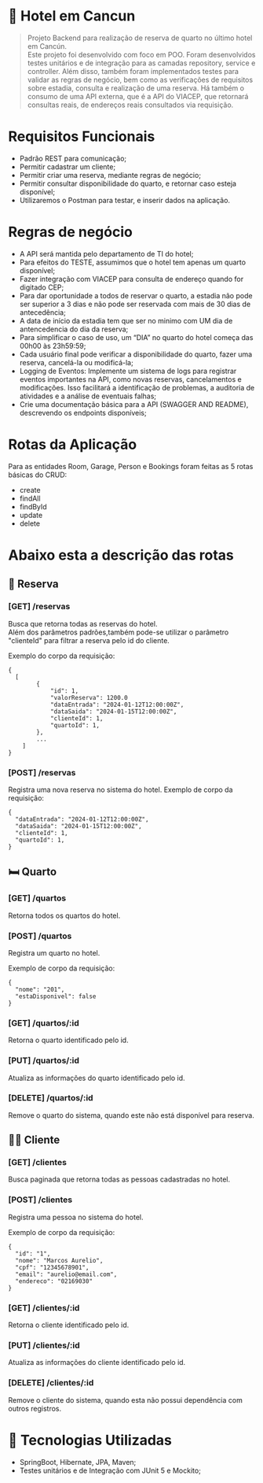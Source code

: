 # :hotel: Hotel em Cancun
> Projeto Backend para realização de reserva de quarto no último hotel em Cancún. <br/>
> Este projeto foi desenvolvido com foco em POO. Foram desenvolvidos testes unitários e de integração para as camadas repository, service e controller.
> Além disso, também foram implementados testes para validar as regras de negócio, bem como as verificações de requisitos sobre estadia, consulta e realização de uma reserva.
> Há também o consumo de uma API externa, que é a API do VIACEP, que retornará consultas reais, de endereços reais consultados via requisição.

# Requisitos Funcionais
- Padrão REST para comunicação;
- Permitir cadastrar um cliente;
- Permitir criar uma reserva, mediante regras de negócio;
- Permitir consultar disponibilidade do quarto, e retornar caso esteja disponível;
- Utilizaremos o Postman para testar, e inserir dados na aplicação.

# Regras de negócio
- A API será mantida pelo departamento de TI do hotel;
- Para efeitos do TESTE, assumimos que o hotel tem apenas um quarto disponível;
- Fazer integração com VIACEP para consulta de endereço quando for digitado CEP;
- Para dar oportunidade a todos de reservar o quarto, a estadia não pode ser superior a 3 dias e não pode ser reservada com mais de 30 dias de antecedência;
- A data de início da estadia tem que ser no minimo com UM dia de antencedencia do dia da reserva;
- Para simplificar o caso de uso, um “DIA” no quarto do hotel começa das 00h00 às 23h59:59;
- Cada usuário final pode verificar a disponibilidade do quarto, fazer uma reserva, cancelá-la ou modificá-la;
- Logging de Eventos: Implemente um sistema de logs para registrar eventos importantes na API, como novas reservas, cancelamentos e modificações.
  Isso facilitará a identificação de problemas, a auditoria de atividades e a análise de eventuais falhas;
- Crie uma documentação básica para a API (SWAGGER AND README), descrevendo os endpoints disponíveis;

# Rotas da Aplicação

Para as entidades Room, Garage, Person e Bookings foram feitas as 5 rotas básicas do CRUD:
- create
- findAll
- findById
- update
- delete

# Abaixo esta a descrição das rotas

## :bookmark: Reserva

### [GET] /reservas
Busca que retorna todas as reservas do hotel.<br/>
Além dos parâmetros padrões,também pode-se utilizar o parâmetro "clienteId" para filtrar a reserva pelo id do cliente. <br/>

Exemplo do corpo da requisição:

```
{
  [
        {
            "id": 1,
            "valorReserva": 1200.0
            "dataEntrada": "2024-01-12T12:00:00Z",
            "dataSaida": "2024-01-15T12:00:00Z",
            "clienteId": 1,
            "quartoId": 1,
        },
        ...
    ]
}
```
### [POST] /reservas
Registra uma nova reserva no sistema do hotel. Exemplo de corpo da requisição:
``` 
{
  "dataEntrada": "2024-01-12T12:00:00Z",
  "dataSaida": "2024-01-15T12:00:00Z",
  "clienteId": 1,
  "quartoId": 1,
} 
```

## :bed: Quarto

### [GET] /quartos
Retorna todos os quartos do hotel.
### [POST] /quartos
Registra um quarto no hotel. 

Exemplo de corpo da requisição:
``` 
{
  "nome": "201",
  "estaDisponivel": false
} 
```
    
### [GET] /quartos/:id
Retorna o quarto identificado pelo id.
### [PUT] /quartos/:id
Atualiza as informações do quarto identificado pelo id.
### [DELETE] /quartos/:id
Remove o quarto do sistema, quando este não está disponível para reserva.

## :curly_haired_man: Cliente

### [GET] /clientes
Busca paginada que retorna todas as pessoas cadastradas no hotel.
### [POST] /clientes
Registra uma pessoa no sistema do hotel. 

Exemplo de corpo da requisição:
``` 
{
  "id": "1",
  "nome": "Marcos Aurelio",
  "cpf": "12345678901",
  "email": "aurelio@email.com",
  "endereco": "02169030"
} 
```
    
### [GET] /clientes/:id
Retorna o cliente identificado pelo id.
### [PUT] /clientes/:id
Atualiza as informações do cliente identificado pelo id.
### [DELETE] /clientes/:id
Remove o cliente do sistema, quando esta não possui dependência com outros registros.

# :abacus: Tecnologias Utilizadas
- SpringBoot, Hibernate, JPA, Maven;
- Testes unitários e de Integração com JUnit 5 e Mockito;





